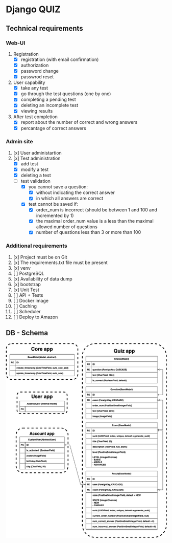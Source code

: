 # Django QUIZ

## Technical requirements
### Web-UI
  1. Registration
      - [x] registration (with email confirmation)
      - [x] authorization
      - [x] password change
      - [x] passwrod reset

  2. User capability
      - [x] take any test
      - [x] go through the test questions (one by one)
      - [x] completing a pending test
      - [x] deleting an incomplete test
      - [x] viewing results

  3. After test completion
      - [x] report about the number of correct and wrong answers
      - [x] percantage of correct answers

### Admin site
  1. [x] User administartion
  2. [x] Test administration
      - [x] add test
      - [x] modify a test
      - [x] deleting a test
      - [ ] test validation
        - [x] you cannot save a question:
            - [x] without indicating the correct answer
            - [x] in which all answers are correct
        - [x] test cannot be saved if:
            - [x] order_num is incorrect (should be between 1 and 100 and incremented by 1)
            - [x] the maximal order_num value is a less than the maximal allowed number of questions
            - [x] number of questions less than 3 or more than 100

### Additional requirements
1. [x] Project must be on Git
2. [x] The requirements.txt file must be present
3. [x] venv
4. [ ] PostgreSQL
5. [x] Availability of data dump
6. [x] bootstrap
7. [x] Unit Test
8. [ ] API + Tests
9. [ ] Docker image
10. [ ] Caching
11. [ ] Scheduler
12. [ ] Deploy to Amazon

## DB - Schema
![db](db_schema.jpg)
